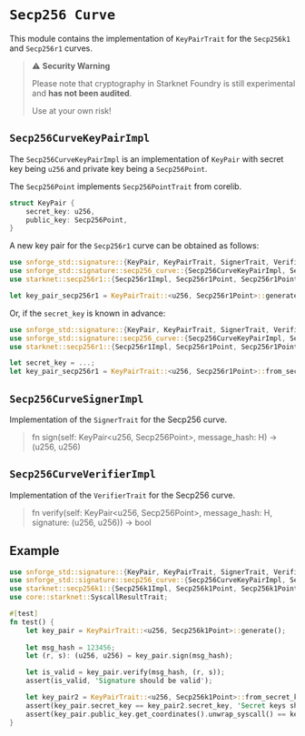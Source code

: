 # `Secp256 Curve`

This module contains the implementation of `KeyPairTrait` for the `Secp256k1` and `Secp256r1` curves.

> ⚠️ **Security Warning**
>
> Please note that cryptography in Starknet Foundry is still experimental and **has not been audited**.
>
> Use at your own risk!


## `Secp256CurveKeyPairImpl`

The `Secp256CurveKeyPairImpl` is an implementation of `KeyPair` with secret key being `u256` and private key being a `Secp256Point`.

The `Secp256Point` implements `Secp256PointTrait` from corelib.

```rust
struct KeyPair {
    secret_key: u256,
    public_key: Secp256Point,
}
```

A new key pair for the `Secp256r1` curve can be obtained as follows:

```rust
use snforge_std::signature::{KeyPair, KeyPairTrait, SignerTrait, VerifierTrait};
use snforge_std::signature::secp256_curve::{Secp256CurveKeyPairImpl, Secp256CurveSignerImpl, Secp256CurveVerifierImpl};
use starknet::secp256r1::{Secp256r1Impl, Secp256r1Point, Secp256r1PointImpl};

let key_pair_secp256r1 = KeyPairTrait::<u256, Secp256r1Point>::generate();
```

Or, if the `secret_key` is known in advance:

```rust
use snforge_std::signature::{KeyPair, KeyPairTrait, SignerTrait, VerifierTrait};
use snforge_std::signature::secp256_curve::{Secp256CurveKeyPairImpl, Secp256CurveSignerImpl, Secp256CurveVerifierImpl};
use starknet::secp256r1::{Secp256r1Impl, Secp256r1Point, Secp256r1PointImpl};

let secret_key = ...;
let key_pair_secp256r1 = KeyPairTrait::<u256, Secp256r1Point>::from_secret_key(secret_key);
```

## `Secp256CurveSignerImpl`

Implementation of the `SignerTrait` for the Secp256 curve.

> fn sign(self: KeyPair<u256, Secp256Point>, message_hash: H) -> (u256, u256)


## `Secp256CurveVerifierImpl`

Implementation of the `VerifierTrait` for the Secp256 curve.

> fn verify(self: KeyPair<u256, Secp256Point>, message_hash: H, signature: (u256, u256)) -> bool


## Example

```rust
use snforge_std::signature::{KeyPair, KeyPairTrait, SignerTrait, VerifierTrait};
use snforge_std::signature::secp256_curve::{Secp256CurveKeyPairImpl, Secp256CurveSignerImpl, Secp256CurveVerifierImpl};
use starknet::secp256k1::{Secp256k1Impl, Secp256k1Point, Secp256k1PointImpl};
use core::starknet::SyscallResultTrait;

#[test]
fn test() {
    let key_pair = KeyPairTrait::<u256, Secp256k1Point>::generate();
    
    let msg_hash = 123456;
    let (r, s): (u256, u256) = key_pair.sign(msg_hash);

    let is_valid = key_pair.verify(msg_hash, (r, s));
    assert(is_valid, 'Signature should be valid');

    let key_pair2 = KeyPairTrait::<u256, Secp256k1Point>::from_secret_key(key_pair.secret_key);
    assert(key_pair.secret_key == key_pair2.secret_key, 'Secret keys should be equal');
    assert(key_pair.public_key.get_coordinates().unwrap_syscall() == key_pair2.public_key.get_coordinates().unwrap_syscall(), 'Public keys should be equal');
}
```
